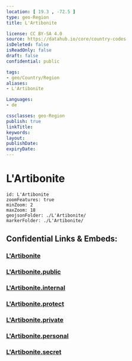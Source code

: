 ```yaml
---
location: [ 19.3 , -72.5 ] 
type: geo-Region
title: L'Artibonite

license: CC BY-SA 4.0
source: https://datahub.io/core/country-codes
isDeleted: false
isReadOnly: false
draft: false
confidential: public

tags:
- geo/Country/Region
aliases:
- L'Artibonite

Languages:
- de

cssclasses: geo-Region
publish: true
linkTitle: 
keywords: 
layout: 
publishDate: 
expiryDate: 
---
```


# L'Artibonite

```leaflet
id: L'Artibonite
zoomFeatures: true 
minZoom: 2 
maxZoom: 18
geojsonFolder: ./L'Artibonite/
markerFolder: ./L'Artibonite/
```


## Confidential Links & Embeds: 

### [L'Artibonite](/_Standards/Earth/Continent/America~Caribbean/Haiti/Departments~Haiti/L'Artibonite.md) 

### [L'Artibonite.public](/_public/Earth/Continent/America~Caribbean/Haiti/Departments~Haiti/L'Artibonite.public.md) 

### [L'Artibonite.internal](/_internal/Earth/Continent/America~Caribbean/Haiti/Departments~Haiti/L'Artibonite.internal.md) 

### [L'Artibonite.protect](/_protect/Earth/Continent/America~Caribbean/Haiti/Departments~Haiti/L'Artibonite.protect.md) 

### [L'Artibonite.private](/_private/Earth/Continent/America~Caribbean/Haiti/Departments~Haiti/L'Artibonite.private.md) 

### [L'Artibonite.personal](/_personal/Earth/Continent/America~Caribbean/Haiti/Departments~Haiti/L'Artibonite.personal.md) 

### [L'Artibonite.secret](/_secret/Earth/Continent/America~Caribbean/Haiti/Departments~Haiti/L'Artibonite.secret.md)

